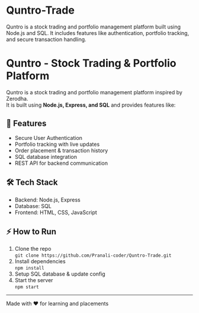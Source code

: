 # Quntro-Trade
Quntro is a stock trading and portfolio management platform built using Node.js and SQL. It includes features like authentication, portfolio tracking, and secure transaction handling.
# Quntro - Stock Trading & Portfolio Platform

Quntro is a stock trading and portfolio management platform inspired by Zerodha.  
It is built using **Node.js, Express, and SQL** and provides features like:

## 🚀 Features
- Secure User Authentication
- Portfolio tracking with live updates
- Order placement & transaction history
- SQL database integration
- REST API for backend communication

## 🛠 Tech Stack
- Backend: Node.js, Express
- Database: SQL
- Frontend: HTML, CSS, JavaScript

## ⚡ How to Run
1. Clone the repo  
   `git clone https://github.com/Pranali-coder/Quntro-Trade.git`
2. Install dependencies  
   `npm install`
3. Setup SQL database & update config
4. Start the server  
   `npm start`

---
Made with ❤️ for learning and placements
